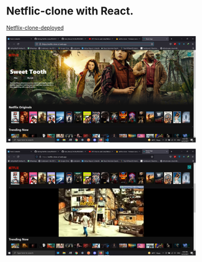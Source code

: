 # Netflic-clone with React.
[Netflix-clone-deployed](https://netflix-clone-0-1.netlify.app/)

![](images/image1.png)

![](images/image2.png)

